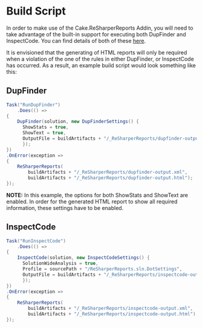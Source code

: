 # Build Script

In order to make use of the Cake.ReSharperReports Addin, you will need to take advantage of the built-in support for executing both DupFinder and InspectCode.  You can find details of both of these [here](http://cakebuild.net/dsl/resharper).

It is envisioned that the generating of HTML reports will only be required when a violation of the one of the rules in either DupFinder, or InspectCode has occurred.  As a result, an example build script would look something like this:

## DupFinder

```csharp
Task("RunDupFinder")
    .Does(() =>
{
	DupFinder(solution, new DupFinderSettings() {
      ShowStats = true,
      ShowText = true,
      OutputFile = buildArtifacts + "/_ReSharperReports/dupfinder-output.xml",
      });
})
.OnError(exception =>
{
    ReSharperReports(
		buildArtifacts + "/_ReSharperReports/dupfinder-output.xml", 
		buildArtifacts + "/_ReSharperReports/dupfinder-output.html");
});
```

**NOTE:** In this example, the options for both ShowStats and ShowText are enabled.  In order for the generated HTML report to show all required information, these settings have to be enabled.

## InspectCode

```csharp
Task("RunInspectCode")
    .Does(() =>
{
    InspectCode(solution, new InspectCodeSettings() {
      SolutionWideAnalysis = true,
	  Profile = sourcePath + "/ReSharperReports.sln.DotSettings",
      OutputFile = buildArtifacts + "/_ReSharperReports/inspectcode-output.xml",
      });
})
.OnError(exception =>
{
    ReSharperReports(
		buildArtifacts + "/_ReSharperReports/inspectcode-output.xml", 
		buildArtifacts + "/_ReSharperReports/inspectcode-output.html");
});
```